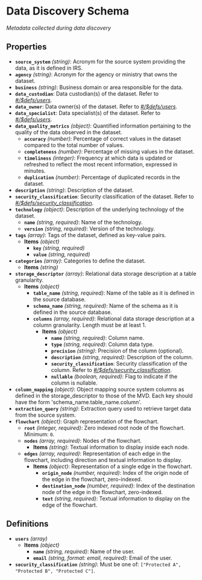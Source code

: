 # Data Discovery Schema

*Metadata collected during data discovery*

## Properties

- **`source_system`** *(string)*: Acronym for the source system providing the data, as it is defined in IRS.
- **`agency`** *(string)*: Acronym for the agency or ministry that owns the dataset.
- **`business`** *(string)*: Business domain or area responsible for the data.
- **`data_custodian`**: Data custodian(s) of the dataset. Refer to *[#/$defs/users](#%24defs/users)*.
- **`data_owner`**: Data owner(s) of the dataset. Refer to *[#/$defs/users](#%24defs/users)*.
- **`data_specialist`**: Data specialist(s) of the dataset. Refer to *[#/$defs/users](#%24defs/users)*.
- **`data_quality_metrics`** *(object)*: Quantified information pertaining to the quality of the data observed in the dataset.
  - **`accuracy`** *(number)*: Percentage of correct values in the dataset compared to the total number of values.
  - **`completeness`** *(number)*: Percentage of missing values in the dataset.
  - **`timeliness`** *(integer)*: Frequency at which data is updated or refreshed to reflect the most recent information, expressed in minutes.
  - **`duplication`** *(number)*: Percentage of duplicated records in the dataset.
- **`description`** *(string)*: Description of the dataset.
- **`security_classification`**: Security classification of the dataset. Refer to *[#/$defs/security_classification](#%24defs/security_classification)*.
- **`technology`** *(object)*: Description of the underlying technology of the dataset.
  - **`name`** *(string, required)*: Name of the technology.
  - **`version`** *(string, required)*: Version of the technology.
- **`tags`** *(array)*: Tags of the dataset, defined as key-value pairs.
  - **Items** *(object)*
    - **`key`** *(string, required)*
    - **`value`** *(string, required)*
- **`categories`** *(array)*: Categories to define the dataset.
  - **Items** *(string)*
- **`storage_descriptor`** *(array)*: Relational data storage description at a table granularity.
  - **Items** *(object)*
    - **`table_name`** *(string, required)*: Name of the table as it is defined in the source database.
    - **`schema_name`** *(string, required)*: Name of the schema as it is defined in the source database.
    - **`columns`** *(array, required)*: Relational data storage description at a column granularity. Length must be at least 1.
      - **Items** *(object)*
        - **`name`** *(string, required)*: Column name.
        - **`type`** *(string, required)*: Column data type.
        - **`precision`** *(string)*: Precision of the column (optional).
        - **`description`** *(string, required)*: Description of the column.
        - **`security_classification`**: Security classification of the column. Refer to *[#/$defs/security_classification](#%24defs/security_classification)*.
        - **`nullable`** *(boolean, required)*: Flag to indicate if the column is nullable.
- **`column_mapping`** *(object)*: Object mapping source system columns as defined in the storage_descriptor to those of the MVD. Each key should have the form 'schema_name.table_name.column'.
- **`extraction_query`** *(string)*: Extraction query used to retrieve target data from the source system.
- **`flowchart`** *(object)*: Graph representation of the flowchart.
  - **`root`** *(integer, required)*: Zero indexed root node of the flowchart. Minimum: `0`.
  - **`nodes`** *(array, required)*: Nodes of the flowchart.
    - **Items** *(string)*: Textual information to display inside each node.
  - **`edges`** *(array, required)*: Representation of each edge in the flowchart, including direction and textual information to display.
    - **Items** *(object)*: Representation of a single edge in the flowchart.
      - **`origin_node`** *(number, required)*: Index of the origin node of the edge in the flowchart, zero-indexed.
      - **`destination_node`** *(number, required)*: Index of the destination node of the edge in the flowchart, zero-indexed.
      - **`text`** *(string, required)*: Textual information to display on the edge of the flowchart.
## Definitions

- <a id="%24defs/users"></a>**`users`** *(array)*
  - **Items** *(object)*
    - **`name`** *(string, required)*: Name of the user.
    - **`email`** *(string, format: email, required)*: Email of the user.
- <a id="%24defs/security_classification"></a>**`security_classification`** *(string)*: Must be one of: `["Protected A", "Protected B", "Protected C"]`.
